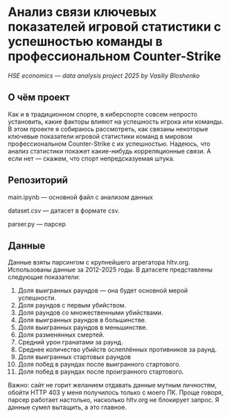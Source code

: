 # Анализ связи ключевых показателей игровой статистики с успешностью команды в профессиональном Counter-Strike
*HSE economics — data analysis project 2025 by Vasiliy Bloshenko*

## О чём проект
Как и в традиционном спорте, в киберспорте совсем непросто установить, какие факторы влияют на успешность игрока или команды. В этом проекте я собираюсь рассмотреть, как связаны некоторые ключевые показатели игровой статистики команд в мировом профессиональном Counter-Strike с их успешностью. Надеюсь, что анализ статистики покажет какие-нибудь корреляционные связи. А если нет — скажем, что спорт непредсказуемая штука.

## Репозиторий
main.ipynb — основной файл с анализом данных

dataset.csv — датасет в формате csv.

parser.py — парсер

## Данные
Данные взяты парсингом с крупнейшего агрегатора hltv.org. Использованы данные за 2012-2025 годы. В датасете представлены следующие показатели:
1. Доля выигранных раундов — она будет основной мерой успешности.
2. Доля раундов с первым убийством.
3. Доля раундов со множественными убийствами.
4. Доля выигранных раундов в большинстве.
5. Доля выигранных раундов в меньшинстве.
6. Доля разменянных смертей.
7. Средний урон гранатами за раунд.
8. Среднее количество убийств ослеплённых противников за раунд.
9. Доля выигранных стартовых раундов
10. Доля побед в раундах после выигранного стартового.
11. Доля побед в раундах после проигранного стартового.

Важно: сайт не горит желанием отдавать данные мутным личностям, обойти HTTP 403 у меня получилось только с моего ПК. Проще говоря, парсер работает настолько, насколько hltv.org не блокирует запрос. Я данные сумел вытащить, а это главное.
